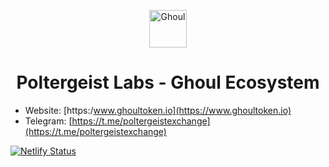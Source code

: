 <p align="center">
  <a href="https://ghoultoken.io">
    <img alt="Ghoul" src="https://www.ghoultoken.io/images/logo.png" width="60" />
  </a>
</p>
<h1 align="center">
  Poltergeist Labs - Ghoul Ecosystem
</h1>


* Website: [https:/www.ghoultoken.io](https://www.ghoultoken.io)
* Telegram: [https://t.me/poltergeistexchange](https://t.me/poltergeistexchange)

[![Netlify Status](https://api.netlify.com/api/v1/badges/83acf37f-765d-49d5-b7cb-0c31c43f8f2c/deploy-status)](https://app.netlify.com/sites/zen-hodgkin-d0c4ae/deploys)


